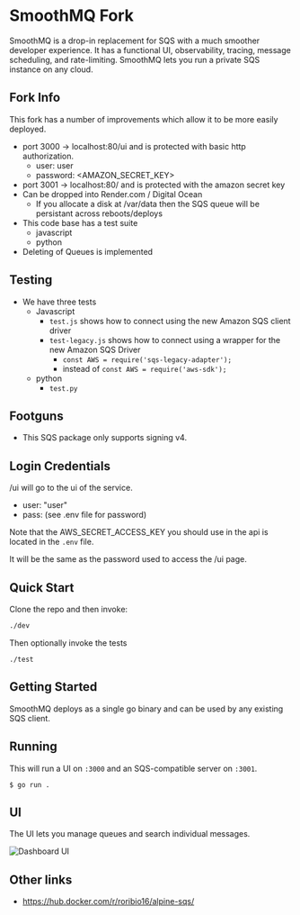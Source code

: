 # SmoothMQ Fork

SmoothMQ is a drop-in replacement for SQS with a much smoother developer experience.
It has a functional UI, observability, tracing, message scheduling, and rate-limiting.
SmoothMQ lets you run a private SQS instance on any cloud.

## Fork Info

This fork has a number of improvements which allow it to be more easily deployed.

  * port 3000 -> localhost:80/ui and is protected with basic http authorization.
    * user: user
    * password: <AMAZON_SECRET_KEY>
  * port 3001 -> localhost:80/ and is protected with the amazon secret key 
  * Can be dropped into Render.com / Digital Ocean
    * If you allocate a disk at /var/data then the SQS queue will be persistant across reboots/deploys
  * This code base has a test suite
    * javascript
    * python
  * Deleting of Queues is implemented

## Testing

  * We have three tests
    * Javascript
      * `test.js` shows how to connect using the new Amazon SQS client driver
      * `test-legacy.js` shows how to connect using a wrapper for the new Amazon SQS Driver
        * `const AWS = require('sqs-legacy-adapter');`
        * instead of `const AWS = require('aws-sdk');`
    * python
      * `test.py`
     
## Footguns

  * This SQS package only supports signing v4.


## Login Credentials

/ui will go to the ui of the service.
  * user: "user"
  * pass: (see .env file for password)

Note that the AWS_SECRET_ACCESS_KEY you should use in the api is located in the `.env` file.

It will be the same as the password used to access the /ui page.


## Quick Start

Clone the repo and then invoke:

```bash
./dev
```

Then optionally invoke the tests

```
./test
```

## Getting Started

SmoothMQ deploys as a single go binary and can be used by any existing SQS client.

## Running

This will run a UI on `:3000` and an SQS-compatible server on `:3001`.

```
$ go run .
```

## UI

The UI lets you manage queues and search individual messages.

![Dashboard UI](docs/queue.gif)


## Other links

  * https://hub.docker.com/r/roribio16/alpine-sqs/

